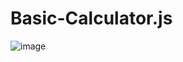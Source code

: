 # Basic-Calculator.js

![image](https://user-images.githubusercontent.com/53226583/189539858-b6a748e7-6879-49fa-9ec1-d238bf2c548d.png)
